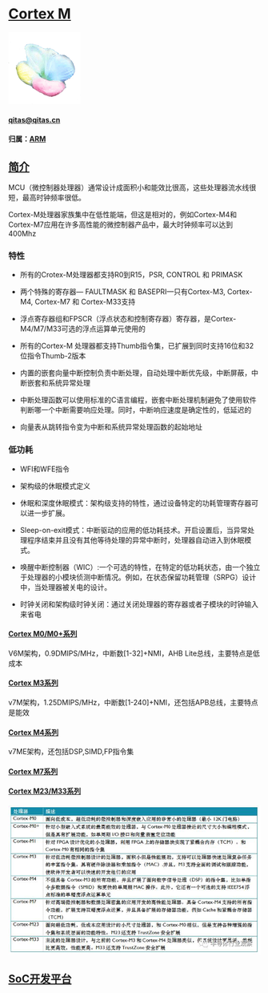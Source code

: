 ﻿# [Cortex M](https://github.com/sochub/CM) 

[![sites](SoC/SoC.png)](http://www.qitas.cn) 

####  qitas@qitas.cn

#### 归属：[ARM](https://github.com/sochub/ARM)

## [简介](https://github.com/sochub/CM/wiki)


MCU（微控制器处理器）通常设计成面积小和能效比很高，这些处理器流水线很短，最高时钟频率很低。 

Cortex-M处理器家族集中在低性能端，但这是相对的，例如Cortex-M4和Cortex-M7应用在许多高性能的微控制器产品中，最大时钟频率可以达到400Mhz

### 特性

- 所有的Crotex-M处理器都支持R0到R15，PSR, CONTROL 和 PRIMASK

- 两个特殊的寄存器— FAULTMASK 和 BASEPRI—只有Cortex-M3, Cortex-M4, Cortex-M7 和 Cortex-M33支持

- 浮点寄存器组和FPSCR（浮点状态和控制寄存器）寄存器，是Cortex-M4/M7/M33可选的浮点运算单元使用的

- 所有的Cortex-M 处理器都支持Thumb指令集，已扩展到同时支持16位和32位指令Thumb-2版本

- 内置的嵌套向量中断控制负责中断处理，自动处理中断优先级，中断屏蔽，中断嵌套和系统异常处理

- 中断处理函数可以使用标准的C语言编程，嵌套中断处理机制避免了使用软件判断哪一个中断需要响应处理。同时，中断响应速度是确定性的，低延迟的

- 向量表从跳转指令变为中断和系统异常处理函数的起始地址

### 低功耗

- WFI和WFE指令

- 架构级的休眠模式定义

- 休眠和深度休眠模式：架构级支持的特性，通过设备特定的功耗管理寄存器可以进一步扩展。

- Sleep-on-exit模式：中断驱动的应用的低功耗技术。开启设置后，当异常处理程序结束并且没有其他等待处理的异常中断时，处理器自动进入到休眠模式。

- 唤醒中断控制器（WIC）:一个可选的特性，在特定的低功耗状态，由一个独立于处理器的小模块侦测中断情况。例如，在状态保留功耗管理（SRPG）设计中，当处理器被关电的设计。

- 时钟关闭和架构级时钟关闭：通过关闭处理器的寄存器或者子模块的时钟输入来省电


#### [Cortex M0/M0+系列](https://github.com/sochub/CM0) 

V6M架构，0.9DMIPS/MHz，中断数[1-32]+NMI，AHB Lite总线，主要特点是低成本

#### [Cortex M3系列](https://github.com/sochub/CM3) 

v7M架构，1.25DMIPS/MHz，中断数[1-240]+NMI，还包括APB总线，主要特点是能效

#### [Cortex M4系列](https://github.com/sochub/CM4)

v7ME架构，还包括DSP,SIMD,FP指令集

#### [Cortex M7系列](https://github.com/sochub/CM7)

#### [Cortex M23/M33系列](https://github.com/sochub/CM23)

[![sites](SoC/CM.jpeg)](https://developer.arm.com/ip-products/processors/cortex-m) 


##  [SoC开发平台](http://www.qitas.cn)   
